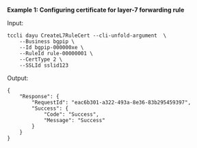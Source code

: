**Example 1: Configuring certificate for layer-7 forwarding rule**



Input: 

```
tccli dayu CreateL7RuleCert --cli-unfold-argument  \
    --Business bgpip \
    --Id bgpip-000000xe \
    --RuleId rule-00000001 \
    --CertType 2 \
    --SSLId sslid123
```

Output: 
```
{
    "Response": {
        "RequestId": "eac6b301-a322-493a-8e36-83b295459397",
        "Success": {
            "Code": "Success",
            "Message": "Success"
        }
    }
}
```

